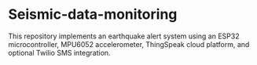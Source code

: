 # Seismic-data-monitoring
This repository implements an earthquake alert system using an ESP32 microcontroller, MPU6052 accelerometer, ThingSpeak cloud platform, and optional Twilio SMS integration.

